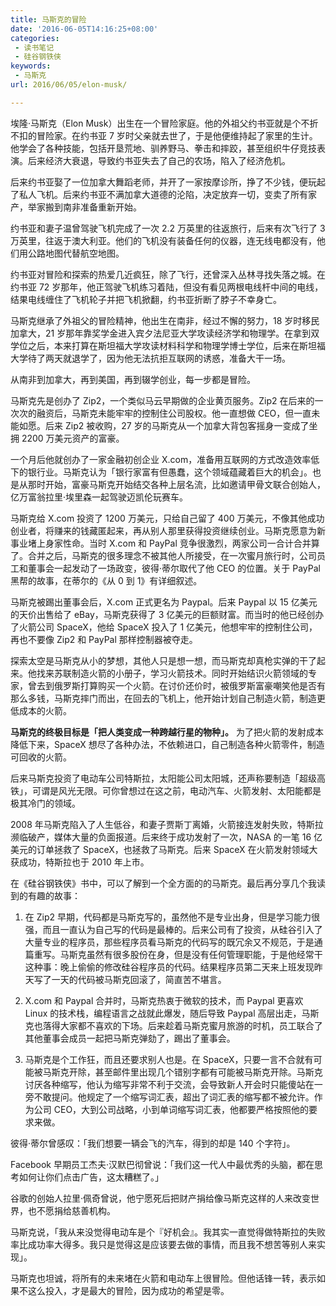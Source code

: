 ```yaml
---
title: 马斯克的冒险
date: '2016-06-05T14:16:25+08:00'
categories:
 - 读书笔记
 - 硅谷钢铁侠
keywords:
 - 马斯克
url: 2016/06/05/elon-musk/

---
```


埃隆·马斯克（Elon Musk）出生在一个冒险家庭。他的外祖父约书亚就是个不折不扣的冒险家。在约书亚 7 岁时父亲就去世了，于是他便维持起了家里的生计。他学会了各种技能，包括开垦荒地、驯养野马、拳击和摔跤，甚至组织牛仔竞技表演。后来经济大衰退，导致约书亚失去了自己的农场，陷入了经济危机。

后来约书亚娶了一位加拿大舞蹈老师，并开了一家按摩诊所，挣了不少钱，便玩起了私人飞机。后来约书亚不满加拿大道德的沦陷，决定放弃一切，变卖了所有家产，举家搬到南非准备重新开始。

约书亚和妻子温曾驾驶飞机完成了一次 2.2 万英里的往返旅行，后来有次飞行了 3 万英里，往返于澳大利亚。他们的飞机没有装备任何的仪器，连无线电都没有，他们用公路地图代替航空地图。

约书亚对冒险和探索的热爱几近疯狂，除了飞行，还曾深入丛林寻找失落之城。在约书亚 72 岁那年，他正驾驶飞机练习着陆，但没有看见两根电线杆中间的电线，结果电线缠住了飞机轮子并把飞机掀翻，约书亚折断了脖子不幸身亡。

马斯克继承了外祖父的冒险精神，他出生在南非，经过不懈的努力，18 岁时移民加拿大，21 岁那年靠奖学金进入宾夕法尼亚大学攻读经济学和物理学。在拿到双学位之后，本来打算在斯坦福大学攻读材料科学和物理学博士学位，后来在斯坦福大学待了两天就退学了，因为他无法抗拒互联网的诱惑，准备大干一场。

从南非到加拿大，再到美国，再到辍学创业，每一步都是冒险。

马斯克先是创办了 Zip2，一个类似马云早期做的企业黄页服务。Zip2 在后来的一次次的融资后，马斯克未能牢牢的控制住公司股权。他一直想做 CEO，但一直未能如愿。后来 Zip2 被收购，27 岁的马斯克从一个加拿大背包客摇身一变成了坐拥 2200 万美元资产的富豪。

一个月后他就创办了一家金融初创企业 X.com，准备用互联网的方式改造效率低下的银行业。马斯克认为「银行家富有但愚蠢，这个领域蕴藏着巨大的机会」。也是从那时开始，富豪马斯克开始结交各种上层名流，比如邀请甲骨文联合创始人，亿万富翁拉里·埃里森一起驾驶迈凯伦玩赛车。

马斯克给 X.com 投资了 1200 万美元，只给自己留了 400 万美元，不像其他成功创业者，将赚来的钱藏匿起来，再从别人那里获得投资继续创业。马斯克愿意为新事业堵上身家性命。当时 X.com 和 PayPal 竞争很激烈，两家公司一合计合并算了。合并之后，马斯克的很多理念不被其他人所接受，在一次蜜月旅行时，公司员工和董事会一起发动了一场政变，彼得·蒂尔取代了他 CEO 的位置。关于 PayPal 黑帮的故事，在蒂尔的《从 0 到 1》有详细叙述。

马斯克被踢出董事会后，X.com 正式更名为 Paypal。后来 Paypal 以 15 亿美元的天价出售给了 eBay，马斯克获得了 3 亿美元的巨额财富。而当时的他已经创办了火箭公司 SpaceX，他给 SpaceX 投入了 1 亿美元，他想牢牢的控制住公司，再也不要像 Zip2 和 PayPal 那样控制器被夺走。

探索太空是马斯克从小的梦想，其他人只是想一想，而马斯克却真枪实弹的干了起来。他找来苏联制造火箭的小册子，学习火箭技术。同时开始结识火箭领域的专家，曾去到俄罗斯打算购买一个火箭。在讨价还价时，被俄罗斯富豪嘲笑他是否有那么多钱，马斯克摔门而出，在回去的飞机上，他开始计划自己制造火箭，制造更低成本的火箭。

**马斯克的终极目标是「把人类变成一种跨越行星的物种」。** 为了把火箭的发射成本降低下来，SpaceX 想尽了各种办法，不依赖进口，自己制造各种火箭零件，制造可回收的火箭。

后来马斯克投资了电动车公司特斯拉，太阳能公司太阳城，还声称要制造「超级高铁」，可谓是风光无限。可你曾想过在这之前，电动汽车、火箭发射、太阳能都是极其冷门的领域。

2008 年马斯克陷入了人生低谷，和妻子贾斯丁离婚，火箭接连发射失败，特斯拉濒临破产，媒体大量的负面报道。后来终于成功发射了一次，NASA 的一笔 16 亿美元的订单拯救了 SpaceX，也拯救了马斯克。后来 SpaceX 在火箭发射领域大获成功，特斯拉也于 2010 年上市。

在《硅谷钢铁侠》书中，可以了解到一个全方面的的马斯克。最后再分享几个我读到的有趣的故事：

1. 在 Zip2 早期，代码都是马斯克写的，虽然他不是专业出身，但是学习能力很强，而且一直认为自己写的代码是最棒的。后来公司有了投资，从硅谷引入了大量专业的程序员，那些程序员看马斯克的代码写的既冗余又不规范，于是通篇重写。马斯克虽然有很多股份在身，但是没有任何管理职能，于是他经常干这种事：晚上偷偷的修改硅谷程序员的代码。结果程序员第二天来上班发现昨天写了一天的代码被马斯克回滚了，简直苦不堪言。

1. X.com 和 Paypal 合并时，马斯克热衷于微软的技术，而 Paypal 更喜欢 Linux 的技术栈，编程语言之战就此爆发，随后导致 Paypal 高层出走，马斯克也落得大家都不喜欢的下场。后来趁着马斯克蜜月旅游的时机，员工联合了其他董事会成员一起把马斯克弹劾了，踢出了董事会。

1. 马斯克是个工作狂，而且还要求别人也是。在 SpaceX，只要一言不合就有可能被马斯克开除，甚至邮件里出现几个错别字都有可能被马斯克开除。马斯克讨厌各种缩写，他认为缩写非常不利于交流，会导致新人开会时只能傻站在一旁不敢提问。他规定了一个缩写词汇表，超出了词汇表的缩写都不被允许。作为公司 CEO，大到公司战略，小到单词缩写词汇表，他都要严格按照他的要求来做。

彼得·蒂尔曾感叹：「我们想要一辆会飞的汽车，得到的却是 140 个字符」。

Facebook 早期员工杰夫·汉默巴彻曾说：「我们这一代人中最优秀的头脑，都在思考如何让你们点击广告，这太糟糕了。」

谷歌的创始人拉里·佩奇曾说，他宁愿死后把财产捐给像马斯克这样的人来改变世界，也不愿捐给慈善机构。

马斯克说，「我从来没觉得电动车是个『好机会』。我其实一直觉得做特斯拉的失败率比成功率大得多。我只是觉得这是应该要去做的事情，而且我不想苦等别人来实现」。

马斯克也坦诚，将所有的未来堵在火箭和电动车上很冒险。但他话锋一转，表示如果不这么投入，才是最大的冒险，因为成功的希望是零。
